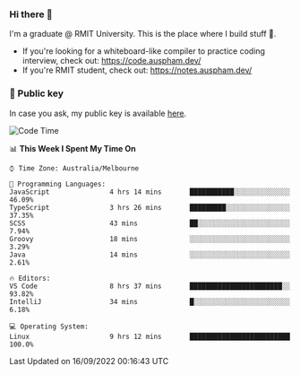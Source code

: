 ### Hi there 👋

I'm a graduate @ RMIT University. This is the place where I build stuff 👀. 

- If you're looking for a whiteboard-like compiler to practice coding interview, check out: https://code.auspham.dev/
- If you're RMIT student, check out: https://notes.auspham.dev/

### 🔑 Public key

In case you ask, my public key is available [here](https://public.auspham.dev/).

<!--START_SECTION:waka-->
![Code Time](http://img.shields.io/badge/Code%20Time-854%20hrs%2036%20mins-blue)

📊 **This Week I Spent My Time On** 

```text
⌚︎ Time Zone: Australia/Melbourne

💬 Programming Languages: 
JavaScript               4 hrs 14 mins       ███████████░░░░░░░░░░░░░░   46.09% 
TypeScript               3 hrs 26 mins       █████████░░░░░░░░░░░░░░░░   37.35% 
SCSS                     43 mins             ██░░░░░░░░░░░░░░░░░░░░░░░   7.94% 
Groovy                   18 mins             ░░░░░░░░░░░░░░░░░░░░░░░░░   3.29% 
Java                     14 mins             ░░░░░░░░░░░░░░░░░░░░░░░░░   2.61%

🔥 Editors: 
VS Code                  8 hrs 37 mins       ███████████████████████░░   93.82% 
IntelliJ                 34 mins             █░░░░░░░░░░░░░░░░░░░░░░░░   6.18%

💻 Operating System: 
Linux                    9 hrs 12 mins       █████████████████████████   100.0%

```


 Last Updated on 16/09/2022 00:16:43 UTC
<!--END_SECTION:waka-->

<!--
**rockmanvnx6/rockmanvnx6** is a ✨ _special_ ✨ repository because its `README.md` (this file) appears on your GitHub profile.

Here are some ideas to get you started:

- 🔭 I’m currently working on ...
- 🌱 I’m currently learning ...
- 👯 I’m looking to collaborate on ...
- 🤔 I’m looking for help with ...
- 💬 Ask me about ...
- 📫 How to reach me: ...
- 😄 Pronouns: ...
- ⚡ Fun fact: ...
-->
